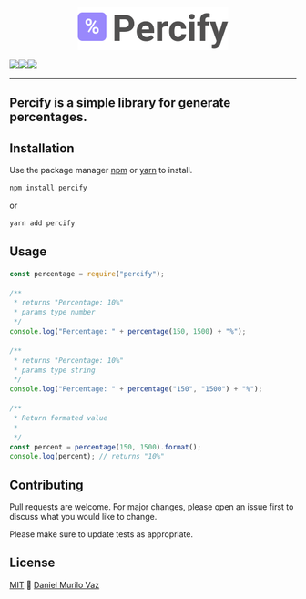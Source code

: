 <p align="center">
  <a width="100%" height="10rem" href="https://www.daniellvaz.com/">
    <img src="/logo.png" alt="Percify">
  </a>
</p>

<div style="display: flex" align="center">
  <a href="https://www.npmjs.com/package/percify">
    <img src="https://img.shields.io/badge/npm-CB3837?style=for-the-badge&logo=npm&logoColor=white">
  </a>
  <img src="https://img.shields.io/badge/Yarn-2C8EBB?style=for-the-badge&logo=yarn&logoColor=white">
  <a href="https://codesandbox.io/s/heuristic-paper-hd75f">
    <img src="https://img.shields.io/badge/Codesandbox-000000?style=for-the-badge&logo=CodeSandbox&logoColor=white">
  </a>
</div>
<hr>

## Percify is a simple library for generate percentages.

## Installation

Use the package manager [npm](https://www.npmjs.com/) or [yarn](https://classic.yarnpkg.com/lang/en/docs/install/#windows-stable) to install.

```bash
npm install percify
```

or

```bash
yarn add percify
```

## Usage

```javascript
const percentage = require("percify");

/**
 * returns "Percentage: 10%"
 * params type number
 */
console.log("Percentage: " + percentage(150, 1500) + "%");

/**
 * returns "Percentage: 10%"
 * params type string
 */
console.log("Percentage: " + percentage("150", "1500") + "%");

/**
 * Return formated value
 *
 */
const percent = percentage(150, 1500).format();
console.log(percent); // returns "10%"
```

## Contributing

Pull requests are welcome. For major changes, please open an issue first to discuss what you would like to change.

Please make sure to update tests as appropriate.

## License

[MIT](https://choosealicense.com/licenses/mit/) 💙 [Daniel Murilo Vaz](https://www.daniellvaz.com.br)

